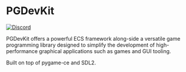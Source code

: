 # PGDevKit

[![Discord](https://img.shields.io/discord/1147936778834169896.svg??kill_cache=1label=&logo=discord&logoColor=ffffff&color=7389D8&labelColor=6A7EC2)](https://discord.gg/TA3WnjGMC8)


PGDevKit offers a powerful ECS framework along-side a versatile game programming library designed to simplify the development of high-performance graphical applications such as games and GUI tooling.

Built on top of pygame-ce and SDL2.
